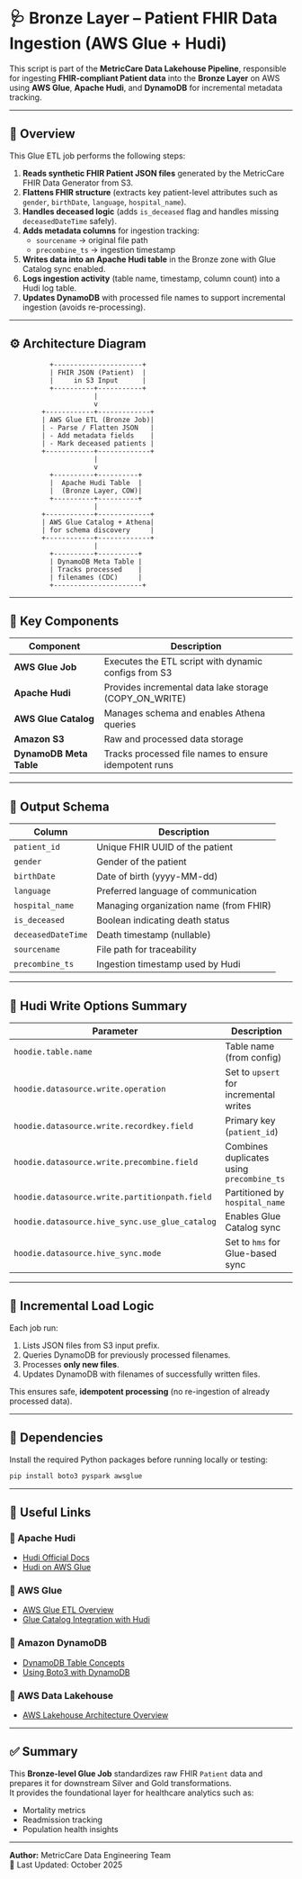 # 🩺 Bronze Layer – Patient FHIR Data Ingestion (AWS Glue + Hudi)

This script is part of the **MetricCare Data Lakehouse Pipeline**, responsible for ingesting **FHIR-compliant Patient data** into the **Bronze Layer** on AWS using **AWS Glue**, **Apache Hudi**, and **DynamoDB** for incremental metadata tracking.

---

## 🧩 Overview

This Glue ETL job performs the following steps:

1. **Reads synthetic FHIR Patient JSON files** generated by the MetricCare FHIR Data Generator from S3.
2. **Flattens FHIR structure** (extracts key patient-level attributes such as `gender`, `birthDate`, `language`, `hospital_name`).
3. **Handles deceased logic** (adds `is_deceased` flag and handles missing `deceasedDateTime` safely).
4. **Adds metadata columns** for ingestion tracking:
   - `sourcename` → original file path
   - `precombine_ts` → ingestion timestamp
5. **Writes data into an Apache Hudi table** in the Bronze zone with Glue Catalog sync enabled.
6. **Logs ingestion activity** (table name, timestamp, column count) into a Hudi log table.
7. **Updates DynamoDB** with processed file names to support incremental ingestion (avoids re-processing).

---

## ⚙️ Architecture Diagram

```
          +----------------------+
          | FHIR JSON (Patient)  |
          |     in S3 Input      |
          +----------+-----------+
                     |
                     v
        +------------+-------------+
        | AWS Glue ETL (Bronze Job)|
        | - Parse / Flatten JSON   |
        | - Add metadata fields    |
        | - Mark deceased patients |
        +------------+-------------+
                     |
                     v
          +----------+----------+
          |  Apache Hudi Table  |
          |  (Bronze Layer, COW)|
          +----------+----------+
                     |
        +------------+-------------+
        | AWS Glue Catalog + Athena|
        | for schema discovery     |
        +------------+-------------+
                     |
          +----------+----------+
          | DynamoDB Meta Table |
          | Tracks processed    |
          | filenames (CDC)     |
          +----------------------+
```

---

## 📂 Key Components

| Component | Description |
|------------|--------------|
| **AWS Glue Job** | Executes the ETL script with dynamic configs from S3 |
| **Apache Hudi** | Provides incremental data lake storage (COPY_ON_WRITE) |
| **AWS Glue Catalog** | Manages schema and enables Athena queries |
| **Amazon S3** | Raw and processed data storage |
| **DynamoDB Meta Table** | Tracks processed file names to ensure idempotent runs |

---

## 📜 Output Schema

| Column | Description |
|---------|--------------|
| `patient_id` | Unique FHIR UUID of the patient |
| `gender` | Gender of the patient |
| `birthDate` | Date of birth (yyyy-MM-dd) |
| `language` | Preferred language of communication |
| `hospital_name` | Managing organization name (from FHIR) |
| `is_deceased` | Boolean indicating death status |
| `deceasedDateTime` | Death timestamp (nullable) |
| `sourcename` | File path for traceability |
| `precombine_ts` | Ingestion timestamp used by Hudi |

---

## 🚀 Hudi Write Options Summary

| Parameter | Description |
|------------|-------------|
| `hoodie.table.name` | Table name (from config) |
| `hoodie.datasource.write.operation` | Set to `upsert` for incremental writes |
| `hoodie.datasource.write.recordkey.field` | Primary key (`patient_id`) |
| `hoodie.datasource.write.precombine.field` | Combines duplicates using `precombine_ts` |
| `hoodie.datasource.write.partitionpath.field` | Partitioned by `hospital_name` |
| `hoodie.datasource.hive_sync.use_glue_catalog` | Enables Glue Catalog sync |
| `hoodie.datasource.hive_sync.mode` | Set to `hms` for Glue-based sync |

---

## 🧠 Incremental Load Logic

Each job run:
1. Lists JSON files from S3 input prefix.
2. Queries DynamoDB for previously processed filenames.
3. Processes **only new files**.
4. Updates DynamoDB with filenames of successfully written files.

This ensures safe, **idempotent processing** (no re-ingestion of already processed data).

---

## 🧰 Dependencies

Install the required Python packages before running locally or testing:

```bash
pip install boto3 pyspark awsglue
```

---

## 🔗 Useful Links

### 🔹 Apache Hudi
- [Hudi Official Docs](https://hudi.apache.org/docs/overview/)
- [Hudi on AWS Glue](https://docs.aws.amazon.com/glue/latest/dg/aws-glue-programming-etl-hudi.html)

### 🔹 AWS Glue
- [AWS Glue ETL Overview](https://docs.aws.amazon.com/glue/latest/dg/what-is-glue.html)
- [Glue Catalog Integration with Hudi](https://docs.aws.amazon.com/glue/latest/dg/aws-glue-programming-etl-hudi.html#aws-glue-programming-etl-hudi-catalog)

### 🔹 Amazon DynamoDB
- [DynamoDB Table Concepts](https://docs.aws.amazon.com/amazondynamodb/latest/developerguide/HowItWorks.CoreComponents.html)
- [Using Boto3 with DynamoDB](https://boto3.amazonaws.com/v1/documentation/api/latest/guide/dynamodb.html)

### 🔹 AWS Data Lakehouse
- [AWS Lakehouse Architecture Overview](https://aws.amazon.com/solutions/guidance/lakehouse-architecture-on-aws/)

---

## ✅ Summary

This **Bronze-level Glue Job** standardizes raw FHIR `Patient` data and prepares it for downstream Silver and Gold transformations.  
It provides the foundational layer for healthcare analytics such as:

- Mortality metrics  
- Readmission tracking  
- Population health insights  

---

**Author:** MetricCare Data Engineering Team  
📅 Last Updated: October 2025  
